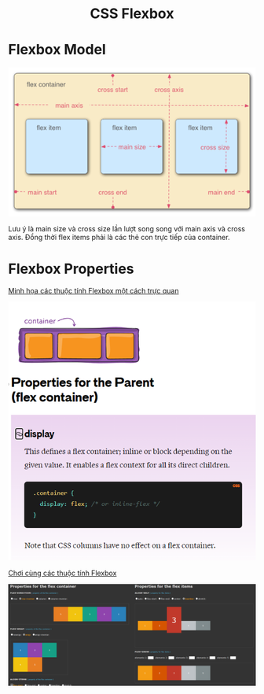<link rel='stylesheet' href='../../../main.css'>

<div class="title"> 
    <center><h1 class="bigtitle">CSS Flexbox</h1></center>
</div>

# Flexbox Model

<img src="flex1.png">

Lưu ý là main size và cross size lần lượt song song với main axis và cross axis. Đồng thời flex items phải là các thẻ con trực tiếp của container.

# Flexbox Properties

[Minh họa các thuộc tính Flexbox một cách trực quan](https://css-tricks.com/snippets/css/a-guide-to-flexbox/#aa-display)

<img src="flex2.png">

[Chơi cùng các thuộc tính Flexbox](https://codepen.io/enxaneta/full/adLPwv)

<img src="flex3.png">
